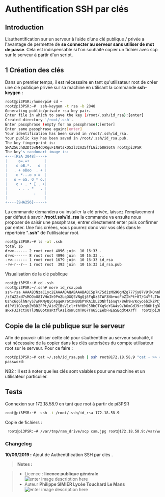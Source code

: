 ﻿# Authentification SSH par clés

## Introduction

L’authentification sur un serveur à l’aide d’une clé publique / privée a l'avantage de permettre de **se connecter au serveur sans utiliser de mot de passe**. Cela est indispensable si l'on souhaite copier un fichier avec scp sur le serveur à partir d'un script. 

## 1 Création des clés

Dans un premier temps, il est nécessaire en tant qu'utilisateur root de créer une clé publique privée sur sa machine en utilisant la commande **ssh-keygen** :
```bash
root@pi3PSR:/home/pi# cd ~
root@pi3PSR:~#  ssh-keygen -t rsa -b 2048
Generating public/private rsa key pair.
Enter file in which to save the key (/root/.ssh/id_rsa):[enter]
Created directory '/root/.ssh'.
Enter passphrase (empty for no passphrase):[enter]
Enter same passphrase again:[enter]
Your identification has been saved in /root/.ssh/id_rsa.
Your public key has been saved in /root/.ssh/id_rsa.pub.
The key fingerprint is:
SHA256:hQZDt5wN4dDRquFINWtskO53l3zAZ5ffLGiJbUWz6tA root@pi3PSR
The key's randomart image is:
+---[RSA 2048]----+
|     o=.=+       |
|    o oB.*.   o  |
|   . + oBoo  . + |
|    o *...o o =  |
|   o = oS. O * o.|
|    o + . * E . +|
|     . . . *   . |
|            .    |
|                 |
+----[SHA256]-----+
```
La commande demandera ou installer la clé privée, laissez l’emplacement par défaut à savoir  **/root/.ssh/id_rsa**
la commande va ensuite nous proposer de saisir une passphrase, entrer directement enter puis confirmer par enter.
Une fois créées, vous pourrez donc voir vos clés dans le répertoire "**.ssh**" de l'utilisateur root.

```bash
root@pi3PSR:~# ls -al .ssh
total 16
drwx------ 2 root root 4096 juin  10 16:33 .
drwx------ 8 root root 4096 juin  10 16:33 ..
-rw------- 1 root root 1679 juin  10 16:33 id_rsa
-rw-r--r-- 1 root root  393 juin  10 16:33 id_rsa.pub
```
Visualisation de la clé publique
```bash
root@pi3PSR:~# cd .ssh
root@pi3PSR:~/.ssh# more id_rsa.pub
ssh-rsa AAAAB3NzaC1yc2EAAAADAQABAAABAQC5p7K7SdizMG9OgMZg777jy87V9jkQnnbFZDPwP1Fw
/zEWZ2xd7sMOOoU8IVHoIk9Pm2LqOGQSVNgQj8FqDz5TWF3Nb+ucFoZIkPt+0T/G4YfLTbdHp69bJU4n
Uzhx6qGlhNryS7wPKNyQyC4pqeKr6tzNBUbPYRA1bL2ONhf16nqY/8Ah9H/Kcyo6bIkZPCjU7kaZFa/z
d1PV11GOzgb2WBD2FPt/AidZIBsV1clrfhYBhC5RbOTXq9eYGA4s9/bOmGdJ9rz0B6HIq3XIOAhoDEWq
aRxFJZTctxUTlONE0otnaRtflAsiRoWucmTR67Tn65CEebFHEaSEqdt4XrfT  root@pi3PSR 
```
## Copie de la clé publique sur le serveur
Afin de pouvoir utiliser cette clé pour s’authentifier au serveur souhaité, il est nécessaire de la copier dans les clés autorisées du compte utilisateur root sur le serveur.
Pour ce faire :
```bash
root@pi3PSR:~# cat ~/.ssh/id_rsa.pub | ssh root@172.18.58.9 "cat - >> ~/.ssh/authorized_keys"
password:
```
NB2 : Il est à noter que les clés sont valables pour une machine et un utilisateur particulier.

## Tests
Connexion sur 172.18.58.9 en tant que root à partir de pi3PSR
```bash
root@pi3PSR:~#  ssh -i /root/.ssh/id_rsa 172.18.58.9
```
Copie de fichiers :
```bash
 root@pi3PSR:~# /var/tmp/ram_drive/scp cam.jpg root@172.18.58.9:/var/www/Ruche/video
```
### Changelog

 **10/06/2019 :** Ajout de Authentification SSH par clés . 
 
 
> **Notes :**


> - Licence : **licence publique générale** ![enter image description here](https://img.shields.io/badge/licence-GPL-green.svg)
> - Auteur **Philippe SIMIER Lycée Touchard Le Mans**
>  ![enter image description here](https://img.shields.io/badge/built-passing-green.svg)
<!-- TOOLBOX 

Génération des badges : https://shields.io/
Génération de ce fichier : https://stackedit.io/editor#
https://docplayer.fr/15188945-Le-traitement-d-images-avec-opencv.html


